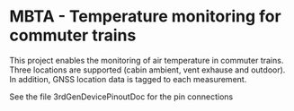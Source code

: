 # MBTA - Temperature monitoring for commuter trains

This project enables the monitoring of air temperature in commuter trains.  Three locations are supported (cabin ambient, vent exhause and outdoor).  In addition, GNSS location data is tagged to each measurement.

See the file 3rdGenDevicePinoutDoc for the pin connections
